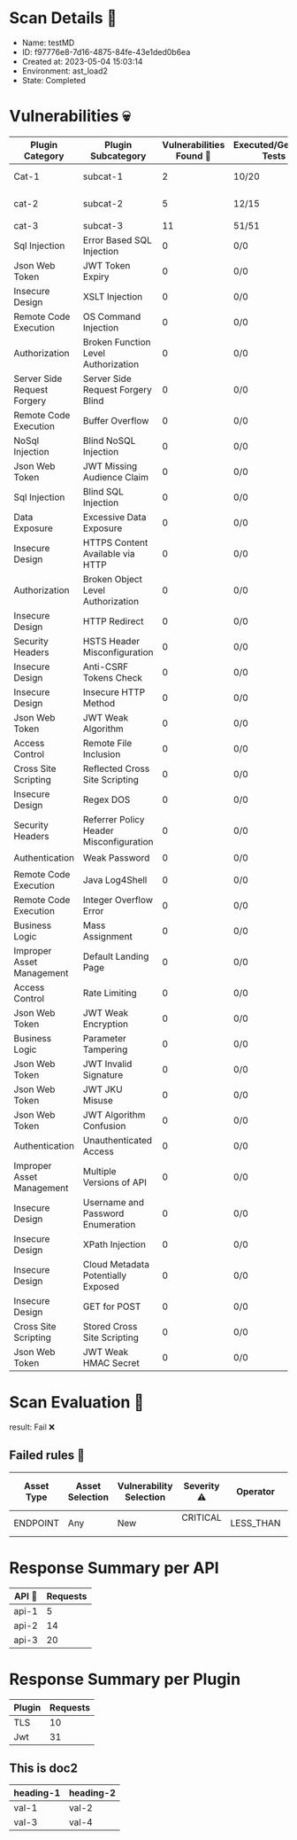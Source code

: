 # Scan Details 👀

- Name: testMD
- ID: f97776e8-7d16-4875-84fe-43e1ded0b6ea
- Created at: 2023-05-04 15:03:14
- Environment: ast_load2
- State: Completed

# Vulnerabilities 💀

| Plugin Category             | Plugin Subcategory                      | Vulnerabilities Found 🎯 | Executed/Generated Tests 🏁 | Severity ⚠ |
| --------------------------- | --------------------------------------- | ----------------------- | -------------------------- | ---------- |
| Cat-1                       | subcat-1                                | 2                       | 10/20                      | CRITICAL ☣ |
| cat-2                       | subcat-2                                | 5                       | 12/15                      | MEDIUM 🟠   |
| cat-3                       | subcat-3                                | 11                      | 51/51                      | HIGH 🔴     |
| Sql Injection               | Error Based SQL Injection               | 0                       | 0/0                        | -🟡         |
| Json Web Token              | JWT Token Expiry                        | 0                       | 0/0                        | -🟡         |
| Insecure Design             | XSLT Injection                          | 0                       | 0/0                        | -🟡         |
| Remote Code Execution       | OS Command Injection                    | 0                       | 0/0                        | -🟡         |
| Authorization               | Broken Function Level Authorization     | 0                       | 0/0                        | -🟡         |
| Server Side Request Forgery | Server Side Request Forgery Blind       | 0                       | 0/0                        | -🟡         |
| Remote Code Execution       | Buffer Overflow                         | 0                       | 0/0                        | -🟡         |
| NoSql Injection             | Blind NoSQL Injection                   | 0                       | 0/0                        | -🟡         |
| Json Web Token              | JWT Missing Audience Claim              | 0                       | 0/0                        | -🟡         |
| Sql Injection               | Blind SQL Injection                     | 0                       | 0/0                        | -🟡         |
| Data Exposure               | Excessive Data Exposure                 | 0                       | 0/0                        | -🟡         |
| Insecure Design             | HTTPS Content Available via HTTP        | 0                       | 0/0                        | -🟡         |
| Authorization               | Broken Object Level Authorization       | 0                       | 0/0                        | -🟡         |
| Insecure Design             | HTTP Redirect                           | 0                       | 0/0                        | -🟡         |
| Security Headers            | HSTS Header Misconfiguration            | 0                       | 0/0                        | -🟡         |
| Insecure Design             | Anti-CSRF Tokens Check                  | 0                       | 0/0                        | -🟡         |
| Insecure Design             | Insecure HTTP Method                    | 0                       | 0/0                        | -🟡         |
| Json Web Token              | JWT Weak Algorithm                      | 0                       | 0/0                        | -🟡         |
| Access Control              | Remote File Inclusion                   | 0                       | 0/0                        | -🟡         |
| Cross Site Scripting        | Reflected Cross Site Scripting          | 0                       | 0/0                        | -🟡         |
| Insecure Design             | Regex DOS                               | 0                       | 0/0                        | -🟡         |
| Security Headers            | Referrer Policy Header Misconfiguration | 0                       | 0/0                        | -🟡         |
| Authentication              | Weak Password                           | 0                       | 0/0                        | -🟡         |
| Remote Code Execution       | Java Log4Shell                          | 0                       | 0/0                        | -🟡         |
| Remote Code Execution       | Integer Overflow Error                  | 0                       | 0/0                        | -🟡         |
| Business Logic              | Mass Assignment                         | 0                       | 0/0                        | -🟡         |
| Improper Asset Management   | Default Landing Page                    | 0                       | 0/0                        | -🟡         |
| Access Control              | Rate Limiting                           | 0                       | 0/0                        | -🟡         |
| Json Web Token              | JWT Weak Encryption                     | 0                       | 0/0                        | -🟡         |
| Business Logic              | Parameter Tampering                     | 0                       | 0/0                        | -🟡         |
| Json Web Token              | JWT Invalid Signature                   | 0                       | 0/0                        | -🟡         |
| Json Web Token              | JWT JKU Misuse                          | 0                       | 0/0                        | -🟡         |
| Json Web Token              | JWT Algorithm Confusion                 | 0                       | 0/0                        | -🟡         |
| Authentication              | Unauthenticated Access                  | 0                       | 0/0                        | -🟡         |
| Improper Asset Management   | Multiple Versions of API                | 0                       | 0/0                        | -🟡         |
| Insecure Design             | Username and Password Enumeration       | 0                       | 0/0                        | -🟡         |
| Insecure Design             | XPath Injection                         | 0                       | 0/0                        | -🟡         |
| Insecure Design             | Cloud Metadata Potentially Exposed      | 0                       | 0/0                        | -🟡         |
| Insecure Design             | GET for POST                            | 0                       | 0/0                        | -🟡         |
| Cross Site Scripting        | Stored Cross Site Scripting             | 0                       | 0/0                        | -🟡         |
| Json Web Token              | JWT Weak HMAC Secret                    | 0                       | 0/0                        | -🟡         |

# Scan Evaluation 🔎

result: Fail ❌

## Failed rules 🚫

| Asset Type | Asset Selection | Vulnerability Selection | Severity ⚠ | Operator  | Threshold 🛑 | Actual Count 📌 |
| ---------- | --------------- | ----------------------- | ---------- | --------- | ----------- | -------------- |
| ENDPOINT   | Any             | New                     | CRITICAL ️ | LESS_THAN | 3           | 3              |

# Response Summary per API

| API 👣 | Requests |
| ----- | -------- |
| api-1 | 5        |
| api-2 | 14       |
| api-3 | 20       |

# Response Summary per Plugin

| Plugin | Requests |
| ------ | -------- |
| TLS    | 10       |
| Jwt    | 31       |

## This is doc2

| heading-1 | heading-2 |
| --------- | --------- |
| val-1     | val-2     |
| val-3     | val-4     |
